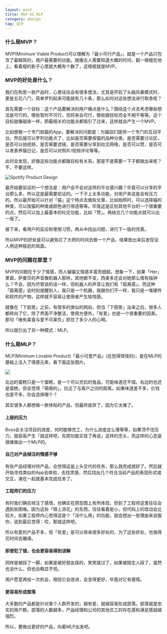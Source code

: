 ```yaml
---
layout: post
title: MVP VS MLP
category: design
tag: 设计
---
```


### 什么是MVP？

MVP(Minimum Viable Product)可以理解为「最小可行产品」，就是一个产品只包含了最精简的，用户最需要的功能。就像古人需要知道大概的时间，戳一根棍在地上，看着棍的影子心里就大概有个数了，这根棍就是MVP。

### MVP的好处是什么？

我们在构思一款产品时，心里往往会有很多想法，尤其是开启了头脑风暴模式时，更是五花八门，简单罗列起来可能就有几十条，那么如何对这些想法进行取舍呢？

首先需要一个目标：这个产品要解决的用户痛点是什么？围绕这个点去考虑哪些想法是可行的，哪些暂时不可行，但将来会可行，哪些跟目标完全不相干等等。这个目标就像磁铁一样，把最相关的功能点都吸引了过来，这样就会产生一个MVP。

比如想做一个专门拍猫的App，要解决的问题是：为猫奴们提供一个专门的互动平台。然后就可以罗列功能点了，比如是否需要按猫的品种分类，是否需要讨论区，是否可以拍视频，是否需要滤镜，是否需要分享到社交网络，是否可以赞，是否可以发表养猫日记，是否可以对照片/视频评论等等。

此时会发现，好像这些功能点都跟目标有关系，那是不是需要一下子都做出来呢？不，不要这样。

![Spotify Product Design](http://media-cache-ak0.pinimg.com/736x/46/03/43/460343019a237709f80afb42647b285a.jpg)

最开始要验证的一个想法是：用户会不会对这样的平台感兴趣？毕竟可以分享的平台那么多，所以这是最需要验证的。一下子上太多功能，对用户来说是会有压力的。所以最开始可以针对「猫」这个特点去做些文章，比如拍照时，可以选择猫的种类，可以按猫的种类或颜色进行筛选等等。毕竟这是区别其他平台的一个很重要的点，然后可以加上最基本的社交功能，比如「赞」。再结合几个功能点就可以出一版了。

接下来，看用户的反应和使用习惯，再从中找出问题，进行下一版的完善。

所以MVP的好处是可以避免花了大把的时间去做一个产品，结果放出来后发现没人用这种尴尬的局面。

### MVP的问题在那里？

MVP的问题在于少了情感，而人偏偏又情感丰富而细腻。想象一下，如果「Her」里面，萨曼莎的声音像机器人那样，其他都不变，西奥多还会对她那么情有独钟么？不会，因为尽管说的话一样，但机器人的声音让我们有「距离感」，而这种「距离感」会时刻提醒别人，我只是一个机器，我跟你们不一样，我只是一堆硬件和软件的产物，这样就不容易让使用者产生愉悦感。

就像在「下厨房」之前，有很多的类似的网站，但当「下厨房」出来之后，很多人都转向了它，除了界面干净整洁，使用方便外，「有爱」也是一个很重要的因素。那句「唯有美食与爱不可辜负」抓住了多少人的心啊。

所以就引出了另一种模式：MLP。

### 什么是MLP？

MLP(Minimum Lovable Product)「最小可爱产品」(总觉得怪怪的)，是在MLP的基础上注入了情感元素，看下面这张图片。

![](http://media-cache-ec0.pinimg.com/736x/e6/f4/9a/e6f49a169c6d58731cba50968967c94a.jpg)

左边的蛋糕只是一个蛋糕，是一个可以充饥的食品，可能味道还不错。右边的也还是蛋糕，但会觉得「萌萌的」，拉近了与客户之间的距离。如果味道差不多，价钱也差不多，你会选择哪个？

其实很多人都想做一款体贴的产品，但最终放弃了，因为它太难了。

#### 上层的压力

Boss会关注项目的进度，何时能够完工，为什么进度这么慢等等，如果顶不住压力，就容易产生「就这样吧，先把功能实现了再说」这样的念头，而这样的心态是很难做出一个MLP的。

#### 自己对产品倾注的情感不够

有些产品经理对待产品，会觉得这是上头交代的任务，那么我完成就好了。然后就开始寻找类似的App去体验，去找灵感，然后找出几个符合当前产品的表现形式或交互，凑在一起就基本完成任务了。

#### 工程师们的压力

有时我们确实倾注了感情，也确实在原型图上有所体现，但到了工程师这里往往会遇到些困难。因为这些「锦上添花」的东西，往往看着挺小，但代码上的改动会比较大，如果工程师内心觉得这是个「没什么用」的功能，就会想出一些理由来说服你，说到最后觉得：哎，那就这样吧。

所以有爱的产品不多，但「有爱」是可以带来很多好处的，为了这些好处，也值得花时间去雕琢。

#### 即使犯了错，也会更容易得到谅解

同样是被踩了一脚，如果是被好朋友踩的，笑笑就过了，如果被陌生人踩了，虽然也没什么，但也会略显不悦。

用户愿意再给一次机会，相信它会改进，会变得更好，毕竟对它有感情。

#### 更容易形成部落

大多数的产品都是针对某个人群开发的，越有爱，就越容易形成部落。部落就是忠实的用户群。部落的人数越多，产品经理和公司的其他员工的存在感和满足感就越强烈。

所以，要做出更好的产品，向着MLP出发吧。

